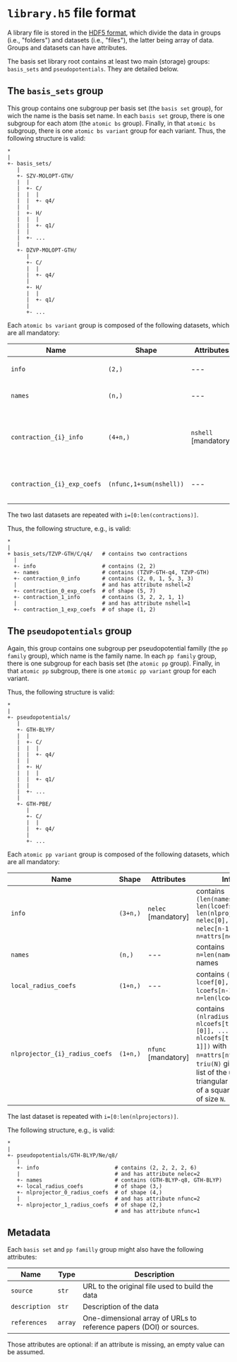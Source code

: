 # `library.h5` file format

A library file is stored in the [HDF5 format](https://www.hdfgroup.org/solutions/hdf5/), which divide the data in groups (i.e., "folders") and datasets (i.e., "files"), the latter being array of data.
Groups and datasets can have attributes.

The basis set library root contains at least two main (storage) groups: `basis_sets` and `pseudopotentials`.
They are detailed below.

## The `basis_sets` group

This group contains one subgroup per basis set (the `basis set` group), for wich the name is the basis set name.
In each `basis set` group, there is one subgroup for each atom (the `atomic bs` group).
Finally, in that `atomic bs` subgroup, there is one `atomic bs variant` group for each variant.
Thus, the following structure is valid:

```
*
|
+- basis_sets/
   |
   +- SZV-MOLOPT-GTH/
   |  |
   |  +- C/
   |  |  |
   |  |  +- q4/
   |  |
   |  +- H/
   |  |  |
   |  |  +- q1/
   |  |
   |  +- ...
   |
   +- DZVP-MOLOPT-GTH/
      |
      +- C/
      |  |
      |  +- q4/
      |
      +- H/
      |  |
      |  +- q1/
      |
      +- ...
```

Each `atomic bs variant` group is composed of the following datasets, which are all mandatory:

| Name                        | Shape                   | Attributes           | Info                                                                                              |
|-----------------------------|-------------------------|----------------------|---------------------------------------------------------------------------------------------------|
| `info`                      | `(2,)`                  | ---                  | contains `(len(names), len(contractions))`                                                        |
| `names`                     | `(n,)`                  | ---                  | contains `n=len(names)` names                                                                     |
| `contraction_{i}_info`      | `(4+n,)`                | `nshell` [mandatory] | contains `(principle_n, l_min, l_max, nfunc, nshell[0], ..., nshell[n-1])` with `n=attrs[nshell]` |
| `contraction_{i}_exp_coefs` | `(nfunc,1+sum(nshell))` | ---                  | contains exponents in `[:, 0]` and coefficients in `[:, 1:]`                                      |

The two last datasets are repeated with `i=[0:len(contractions)]`.

Thus, the following structure, e.g., is valid:

```
*
|
+ basis_sets/TZVP-GTH/C/q4/   # contains two contractions
  |
  +- info                     # contains (2, 2)
  +- names                    # contains (TZVP-GTH-q4, TZVP-GTH)
  +- contraction_0_info       # contains (2, 0, 1, 5, 3, 3)
  |                           # and has attribute nshell=2
  +- contraction_0_exp_coefs  # of shape (5, 7)
  +- contraction_1_info       # contains (3, 2, 2, 1, 1)
  |                           # and has attribute nshell=1
  +- contraction_1_exp_coefs  # of shape (1, 2)
```

## The `pseudopotentials` group

Again, this group contains one subgroup per pseudopotential familly (the `pp family` group), which name is the family name.
In each `pp family` group, there is one subgroup for each basis set (the `atomic pp` group).
Finally, in that `atomic pp` subgroup, there is one `atomic pp variant` group for each variant.

Thus, the following structure is valid:

```
*
|
+- pseudopotentials/
   |
   +- GTH-BLYP/
   |  |
   |  +- C/
   |  |  |
   |  |  +- q4/
   |  |
   |  +- H/
   |  |  |
   |  |  +- q1/
   |  |
   |  +- ...
   |
   +- GTH-PBE/
      |
      +- C/
      |  |
      |  +- q4/
      |
      +- ...
```

Each `atomic pp variant` group is composed of the following datasets, which are all mandatory:

| Name                           | Shape      | Attributes          | Info                                                                                                                                                                                      |
|--------------------------------|------------|---------------------|-------------------------------------------------------------------------------------------------------------------------------------------------------------------------------------------|
| `info`                         | `(3+n,)`   | `nelec` [mandatory] | contains `(len(names), len(lcoefs), len(nlprojectors), nelec[0], ... nelec[n-1])` with `n=attrs[nelec]`                                                                                   |
| `names`                        | `(n,)`     | ---                 | contains `n=len(names)` names                                                                                                                                                             |
| `local_radius_coefs`           | `(1+n,)`   | ---                 | contains `(lradius, lcoef[0],..., lcoefs[n-1])` with `n=len(lcoefs)`                                                                                                                      |
| `nlprojector_{i}_radius_coefs` | `(1+n,)`   | `nfunc` [mandatory] | contains `(nlradius, nlcoefs[triu(n)[0]], ..., nlcoefs[triu(n)[n-1]])` with `n=attrs[nfunc]` and `triu(N)` gives the list of the upper triangular indices of a square matrix of size `N`. |

The last dataset is repeated with `i=[0:len(nlprojectors)]`.

The following structure, e.g., is valid:

```
*
|
+- pseudopotentials/GTH-BLYP/Ne/q8/
   |
   +- info                        # contains (2, 2, 2, 2, 6)
   |                              # and has attribute nelec=2
   +- names                       # contains (GTH-BLYP-q8, GTH-BLYP)
   +- local_radius_coefs          # of shape (3,)
   +- nlprojector_0_radius_coefs  # of shape (4,)
   |                              # and has attribute nfunc=2
   +- nlprojector_1_radius_coefs  # of shape (2,)
                                  # and has attribute nfunc=1
```

## Metadata

Each `basis set` and `pp familly` group might also have the following attributes:

| Name          | Type    | Description                                                         |
|---------------|---------|---------------------------------------------------------------------|
| `source`      | `str`   | URL to the original file used to build the data                     |
| `description` | `str`   | Description of the data                                             |
| `references`  | `array` | One-dimensional array of URLs to reference papers (DOI) or sources. |

Those attributes are optional: if an attribute is missing, an empty value can be assumed.